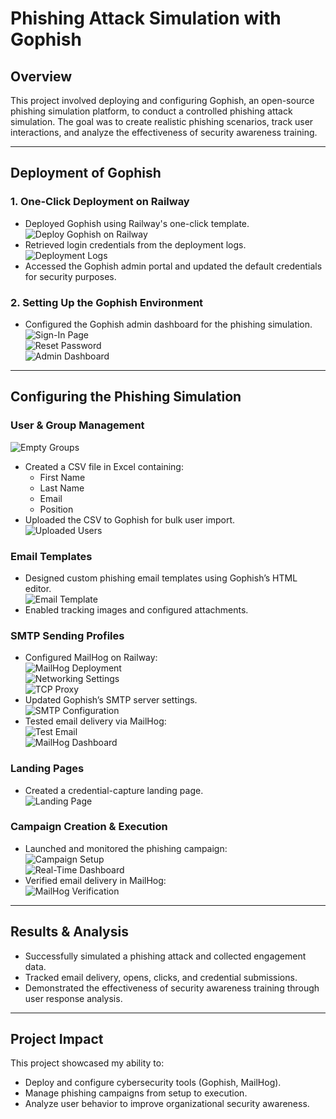 # Phishing Attack Simulation with Gophish  

## Overview  
This project involved deploying and configuring Gophish, an open-source phishing simulation platform, to conduct a controlled phishing attack simulation. The goal was to create realistic phishing scenarios, track user interactions, and analyze the effectiveness of security awareness training.  

---

## Deployment of Gophish  

### 1. One-Click Deployment on Railway  
- Deployed Gophish using Railway's one-click template.  
  ![Deploy Gophish on Railway](assets/deploy-gophish.png)  
- Retrieved login credentials from the deployment logs.  
  ![Deployment Logs](assets/deployment-logs.png)  
- Accessed the Gophish admin portal and updated the default credentials for security purposes.  

### 2. Setting Up the Gophish Environment  
- Configured the Gophish admin dashboard for the phishing simulation.  
  ![Sign-In Page](assets/sign-in.png)  
  ![Reset Password](assets/reset-password.png)  
  ![Admin Dashboard](assets/admin-dashboard.png)  

---

## Configuring the Phishing Simulation  

### User & Group Management  
![Empty Groups](assets/empty-groups.png)  
- Created a CSV file in Excel containing:  
  - First Name  
  - Last Name  
  - Email  
  - Position  
- Uploaded the CSV to Gophish for bulk user import.  
  ![Uploaded Users](assets/uploaded-users.png)  

### Email Templates  
- Designed custom phishing email templates using Gophish’s HTML editor.  
  ![Email Template](assets/email-template.png)  
- Enabled tracking images and configured attachments.  

### SMTP Sending Profiles  
- Configured MailHog on Railway:  
  ![MailHog Deployment](assets/mailhog-deploy.png)  
  ![Networking Settings](assets/networking-settings.png)  
  ![TCP Proxy](assets/tcp-proxy.png)  
- Updated Gophish’s SMTP server settings.  
  ![SMTP Configuration](assets/smtp-config.png)  
- Tested email delivery via MailHog:  
  ![Test Email](assets/test-email.png)  
  ![MailHog Dashboard](assets/mailhog-dashboard.png)  

### Landing Pages  
- Created a credential-capture landing page.  
  ![Landing Page](assets/landing-page.png)  

### Campaign Creation & Execution  
- Launched and monitored the phishing campaign:  
  ![Campaign Setup](assets/campaign-setup.png)  
  ![Real-Time Dashboard](assets/realtime-dashboard.png)  
- Verified email delivery in MailHog:  
  ![MailHog Verification](assets/mailhog-verification.png)  

---

## Results & Analysis  
- Successfully simulated a phishing attack and collected engagement data.  
- Tracked email delivery, opens, clicks, and credential submissions.  
- Demonstrated the effectiveness of security awareness training through user response analysis.  

---

## Project Impact  
This project showcased my ability to:  
- Deploy and configure cybersecurity tools (Gophish, MailHog).  
- Manage phishing campaigns from setup to execution.  
- Analyze user behavior to improve organizational security awareness.  

